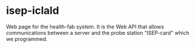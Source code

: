 # isep-iclald
Web page for the health-fab system. It is the Web API that allows communications between a server and the probe station "ISEP-card" which we programmed.
